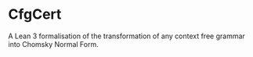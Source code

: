 # CfgCert

A Lean 3 formalisation of the transformation of any context free grammar into Chomsky Normal Form.
